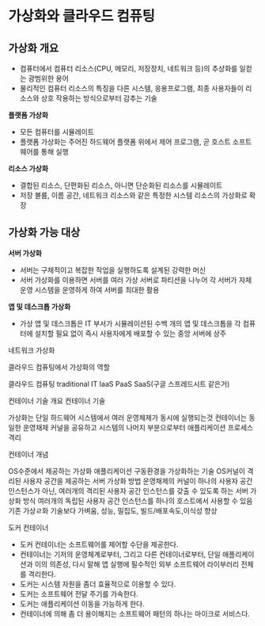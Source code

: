 # 가상화와 클라우드 컴퓨팅
## 가상화 개요
- 컴퓨터에서 컴퓨터 리소스(CPU, 메모리, 저장장치, 네트워크 등)의 추상화를 일컫는 광범위한 용어  
- 물리적인 컴퓨터 리소스의 특징을 다른 시스템, 응용프로그램, 최종 사용자들이 리소스와 상호 작용하는 방식으로부터 감추는 기술
    
**플랫폼 가상화**
- 모든 컴퓨터를 시뮬레이트
- 플랫폼 가상화는 주어진 하드웨어 플랫폼 위에서 제어 프로그램, 곧 호스트 소프트웨어를 통해 실행

**리소스 가상화**
- 결합된 리소스, 단편화된 리소스, 아니면 단순화된 리소스를 시뮬레이트
- 저장 볼륨, 이름 공간, 네트워크 리소스와 같은 특정한 시스템 리소스의 가상화로 확장
  

## 가상화 가능 대상
**서버 가상화**
- 서버는 구체적이고 복잡한 작업을 실행하도록 설계된 강력한 머신
- 서버 가상화를 이용하면 서버를 여러 가상 서버로 파티션을 나누어 각 서버가 자체 운영 시스템을 운영하게 하여 서버를 최대한 활용

**앱 및 데스크톱 가상화**
- 가상 앱 및 데스크톱은 IT 부서가 시뮬레이션된 수백 개의 앱 및 데스크톱을 각 컴퓨터에 설치할 필요 없이 즉시 사용자에게 배포할 수 있는 중앙 서버에 상주


네트워크 가상화


클라우드 컴퓨팅에서 가상화의 역할





클라우드 컴퓨팅
traditional IT
IaaS
PaaS
SaaS(구글 스프레드시트 같은거)



컨테이너 기술 개요
컨테이너 기술


가상화는 단일 하드웨어 시스템에서 여러 운영체제가 동시에 실행되는것
컨테이너는 동일한 운영채제 커널을 공유하고 시스템의 나머지 부분으로부터 애플리케이션 프로세스 격리



컨테이너 개념

OS수준에서 제공하는 가상화
애플리케이션 구동환경을 가상화하는 기술
OS커널이 격리된 사용자 공간을 제공하는 서버 가상화 방법
운영채제의 커널이 하나의 사용자 공간 인스턴스가 아닌, 여러개의 격리된 사용자 공간 인스턴스를 갖출 수 있도록 하는 서버 가상화 방식
여러개의 독립된 사용자 공간 인스턴스를 하나의 호스트에서 사용할 수 있음
기존 가상ㄹ화 기술보다 가벼움, 성능, 밀집도, 빌드/배포속도,이식성 향상





도커 컨테이너
- 도커 컨테이너는 소프트웨어를 제어할 수단을 제공한다.
- 컨테이너는 기저의 운영체계로부터, 그리고 다른 컨테이너로부터, 단일 애플리케이션과 이의 의존성, 다시 말해 앱 실행에 필수적인 외부 소프트웨어 라이부러리 전체를 격리한다.
- 도커는 시스템 자원을 좀더 효율적으로 이용할 수 있다.
- 도커는 소프트웨어 전달 주기를 가속한다.
- 도커는 애플리케이션 이동을 가능하게 한다.
- 컨테이너에 의해 좀 더 용이해지는 소프트웨어 패턴의 하나는 마이크로 서비스다.